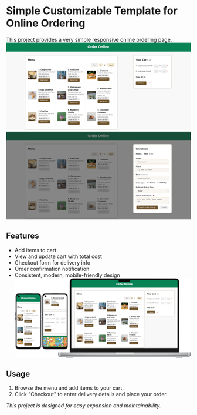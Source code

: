 # Simple Customizable Template for Online Ordering

This project provides a very simple responsive online ordering page.
![Template Preview](https://github.com/ndmh99/online-order/blob/main/preview_1.png)
![Template Preview](https://github.com/ndmh99/online-order/blob/main/preview_2.png)

## Features
- Add items to cart
- View and update cart with total cost
- Checkout form for delivery info
- Order confirmation notification
- Consistent, modern, mobile-friendly design
![Template Preview](https://github.com/ndmh99/online-order/blob/main/preview_3.png)

## Usage
1. Browse the menu and add items to your cart.
2. Click "Checkout" to enter delivery details and place your order.

*This project is designed for easy expansion and maintainability.*
